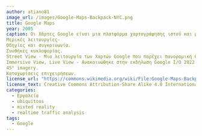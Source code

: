 ```yaml
---
author: atiano81
image_url: /images/Google-Maps-Backpack-NYC.png
title: Google Maps
year: 2005 
caption: Οι Χάρτες Google είναι μια πλατφόρμα χαρτογράφησης ιστού και μια εφαρμογή καταναλωτών που προσφέρεται από την Google.
Μερικές λειτουργίες-
Οδηγίες και συγκοινωνία.
Συνθήκες κυκλοφορίας.
Street View - Mια λειτουργία των Χαρτών Google που παρέχει πανοραμική θέα 360° σε επίπεδο δρόμου διαφόρων τοποθεσιών.
Immersive View, Live View - Ανακοινώθηκε στην εκδήλωση Google I/O 2022 ότι θα δημιουργηθούν τρισδιάστατες εικόνες χρησιμοποιώντας το Street View. Θα ήταν αρχικά σε πέντε πόλεις παγκοσμίως, με σχέδια να προστεθεί σε άλλες πόλεις αργότερα.
45° imagery.
Καταχωρίσεις επιχειρήσεων.
license_url: "https://commons.wikimedia.org/wiki/File:Google-Maps-Backpack-NYC.png" 
license_text: Creative Commons Attribution-Share Alike 4.0 Internationa
categories:
  - Εργαλεία
  - ubiquitous
  - mixted reality
  - realtime traffic analysis
tags:
  - Google 
---
```

